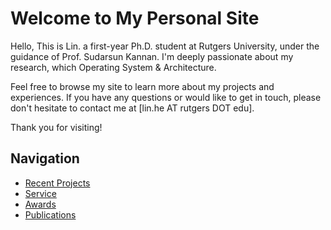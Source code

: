 # Welcome to My Personal Site

Hello, This is Lin. a first-year Ph.D. student at Rutgers University, under the guidance of Prof. Sudarsun Kannan. 
I'm deeply passionate about my research, which Operating System & Architecture.

Feel free to browse my site to learn more about my projects and experiences. If you have any questions or would like to get in touch, please don't hesitate to contact me at [lin.he AT rutgers DOT edu].

Thank you for visiting!

## Navigation

- [Recent Projects](./4-recent-projects/index.html)
- [Service](./5-service/index.html)
- [Awards](./2-awards/index.html)
- [Publications](./3-publications/index.html)
